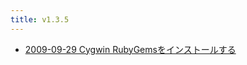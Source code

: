 ```yaml
---
title: v1.3.5
---
```



- [2009-09-29 Cygwin RubyGemsをインストールする](./../../../../../d/2009/09/29/Cygwin_RubyGemsをインストールする.md)




